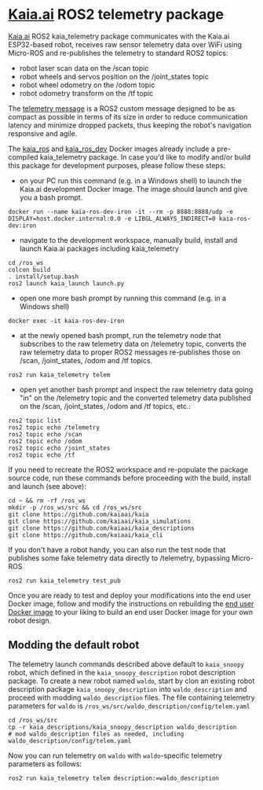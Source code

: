 # [Kaia.ai](https://kaia.ai/) ROS2 telemetry package
[Kaia.ai](https://kaia.ai/) ROS2 kaia_telemetry package communicates with the Kaia.ai ESP32-based robot,
receives raw sensor telemetry data over WiFi using Micro-ROS and re-publishes the telemetry to standard ROS2 topics:
- robot laser scan data on the /scan topic
- robot wheels and servos position on the /joint_states topic
- robot wheel odometry on the /odom topic
- robot odometry transform on the /tf topic

The [telemetry message](https://github.com/kaiaai/kaia_msgs) is a ROS2 custom message designed to be as compact as possible in terms of its size in order to reduce communication latency and minimize dropped packets, thus keeping the robot's navigation responsive and agile.

The [kaia_ros](https://github.com/kaiaai/kaia_docker/tree/main/kaia-ros) and
[kaia_ros_dev](https://github.com/kaiaai/kaia_docker/tree/main/kaia-ros-dev) Docker images
already include a pre-compiled kaia_telemetry package. In case you'd like to modify and/or
build this package for development purposes, please follow these steps:
- on your PC run this command (e.g. in a Windows shell) to launch the Kaia.ai development
Docker image. The image should launch and give you a bash prompt.
```
docker run --name kaia-ros-dev-iron -it --rm -p 8888:8888/udp -e DISPLAY=host.docker.internal:0.0 -e LIBGL_ALWAYS_INDIRECT=0 kaia-ros-dev:iron
```
- navigate to the development workspace, manually build, install and launch Kaia.ai
packages including kaia_telemetry
```
cd /ros_ws
colcon build
. install/setup.bash
ros2 launch kaia_launch launch.py
```
- open one more bash prompt by running this command (e.g. in a Windows shell)
```
docker exec -it kaia-ros-dev-iron
```
- at the newly opened bash prompt, run the telemetry node that subscribes to the raw telemetry
data on /telemetry topic, converts the raw telemetry data to proper ROS2 messages re-publishes those on
/scan, /joint_states, /odom and /tf topics.
```
ros2 run kaia_telemetry telem
```
- open yet another bash prompt and inspect the raw telemetry data going "in" on the /telemetry topic
and the converted telemetry data published on the /scan, /joint_states, /odom and /tf topics, etc.:
```
ros2 topic list
ros2 topic echo /telemetry
ros2 topic echo /scan
ros2 topic echo /odom
ros2 topic echo /joint_states
ros2 topic echo /tf
```
If you need to recreate the ROS2 workspace and re-populate the package source code, run these commands
before proceeding with the build, install and launch (see above):
```
cd ~ && rm -rf /ros_ws
mkdir -p /ros_ws/src && cd /ros_ws/src
git clone https://github.com/kaiaai/kaia
git clone https://github.com/kaiaai/kaia_simulations
git clone https://github.com/kaiaai/kaia_descriptions
git clone https://github.com/kaiaai/kaia_cli
```
If you don't have a robot handy, you can also run the test node that publishes some fake telemetry
data directly to /telemetry, bypassing Micro-ROS
```
ros2 run kaia_telemetry test_pub
```
Once you are ready to test and deploy your modifications into the end user Docker image, follow and
modify the instructions on rebuilding the
[end user Docker image](https://github.com/kaiaai/kaia_docker/tree/main/kaia-ros) to your liking to
build an end user Docker image for your own robot design.

## Modding the default robot
The telemetry launch commands described above default to `kaia_snoopy` robot, which defined in the
`kaia_snoopy_description` robot description package. To create a new robot named `waldo`, start
by clon an existing robot description package `kaia_snoopy_description` into `waldo_description`
and proceed with modding `waldo_description` files. The file containing telemetry parameters
for `waldo` is `/ros_ws/src/waldo_description/config/telem.yaml`
```
cd /ros_ws/src
cp -r kaia_descriptions/kaia_snoopy_description waldo_description
# mod waldo_description files as needed, including waldo_description/config/telem.yaml
```
Now you can run telemetry on `waldo` with `waldo`-specific telemetry parameters as follows:
```
ros2 run kaia_telemetry telem description:=waldo_description
```
